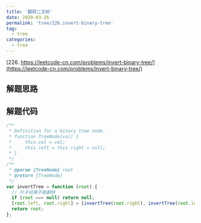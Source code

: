 ```yaml
---
title: '翻转二叉树'
date: 2020-03-26
permalink: 'tree/226.invert-binary-tree'
tag:
  - tree
categories:
  - tree
---
```


[226. https://leetcode-cn.com/problems/invert-binary-tree/](https://leetcode-cn.com/problems/invert-binary-tree/)

## 解题思路

## 解题代码

```js
/**
 * Definition for a binary tree node.
 * function TreeNode(val) {
 *     this.val = val;
 *     this.left = this.right = null;
 * }
 */
/**
 * @param {TreeNode} root
 * @return {TreeNode}
 */
var invertTree = function (root) {
  // 叶子结果不能翻转
  if (root === null) return null;
  [root.left, root.right] = [invertTree(root.right), invertTree(root.left)];
  return root;
};
```
